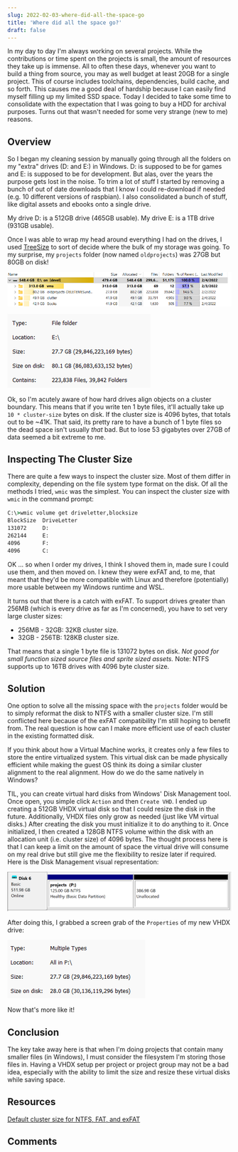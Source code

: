 ```yaml
---
slug: 2022-02-03-where-did-all-the-space-go
title: 'Where did all the space go?'
draft: false
---
```


In my day to day I'm always working on several projects. While the contributions or time spent on the projects is small, the amount of resources they take up is immense. All to often these days, whenever you want to build a thing from source, you may as well budget at least 20GB for a single project. This of course includes toolchains, dependencies, build cache, and so forth. This causes me a good deal of hardship because I can easily find myself filling up my limited SSD space. Today I decided to take some time to consolidate with the expectation that I was going to buy a HDD for archival purposes. Turns out that wasn't needed for some very strange (new to me) reasons.

<!-- truncate -->

## Overview

So I began my cleaning session by manually going through all the folders on my "extra" drives (D: and E:) in Windows. D: is supposed to be for games and E: is supposed to be for development. But alas, over the years the purpose gets lost in the noise. To trim a lot of stuff I started by removing a bunch of out of date downloads that I know I could re-download if needed (e.g. 10 different versions of raspbian). I also consolidated a bunch of stuff, like digital assets and ebooks onto a single drive.

My drive D: is a 512GB drive (465GB usable).
My drive E: is a 1TB drive (931GB usable).

Once I was able to wrap my head around everything I had on the drives, I used [TreeSize](https://www.jam-software.com/treesize_free) to sort of decide where the bulk of my storage was going. To my surprise, my `projects` folder (now named `oldprojects`) was 27GB but 80GB on disk!

![treeview bad cluster size](./2022-02-03-where-did-all-the-space-go/treeview-bad-alloc.png)

![projects in exfat](./2022-02-03-where-did-all-the-space-go/projects-in-exfat.png)

Ok, so I'm acutely aware of how hard drives align objects on a cluster boundary. This means that if you write ten 1 byte files, it'll actually take up `10 * cluster-size` bytes on disk. If the cluster size is 4096 bytes, that totals out to be ~41K. That said, its pretty rare to have a bunch of 1 byte files so the dead space isn't usually _that_ bad. But to lose 53 gigabytes over 27GB of data seemed a bit extreme to me.

## Inspecting The Cluster Size

There are quite a few ways to inspect the cluster size. Most of them differ in complexity, depending on the file system type format on the disk. Of all the methods I tried, `wmic` was the simplest. You can inspect the cluster size with `wmic` in the command prompt:

```cmd
C:\>wmic volume get driveletter,blocksize
BlockSize  DriveLetter
131072     D:
262144     E:
4096       F:
4096       C:
```

OK ... so when I order my drives, I think I shoved them in, made sure I could use them, and then moved on. I knew they were exFAT and, to me, that meant that they'd be more compatible with Linux and therefore (potentially) more usable between my Windows runtime and WSL.

It turns out that there is a catch with exFAT. To support drives greater than 256MB (which is every drive as far as I'm concerned), you have to set very large cluster sizes:

- 256MB - 32GB: 32KB cluster size.
- 32GB - 256TB: 128KB cluster size.

That means that a single 1 byte file is 131072 bytes on disk. _Not good for small function sized source files and sprite sized assets._ Note: NTFS supports up to 16TB drives with 4096 byte cluster size.

## Solution

One option to solve all the missing space with the `projects` folder would be to simply reformat the disk to NTFS with a smaller cluster size. I'm still conflicted here because of the exFAT compatibility I'm still hoping to benefit from. The real question is how can I make more efficient use of each cluster in the existing formatted disk.

If you think about how a Virtual Machine works, it creates only a few files to store the entire virtualized system. This virtual disk can be made physically efficient while making the guest OS think its doing a similar cluster alignment to the real alignment. How do we do the same natively in Windows?

TIL, you can create virtual hard disks from Windows' Disk Management tool. Once open, you simple click `Action` and then `Create VHD`. I ended up creating a 512GB VHDX virtual disk so that I could resize the disk in the future. Additionally, VHDX files only grow as needed (just like VM virtual disks.) After creating the disk you must initialize it to do anything to it. Once initialized, I then created a 128GB NTFS volume within the disk with an allocation unit (i.e. cluster size) of 4096 bytes. The thought process here is that I can keep a limit on the amount of space the virtual drive will consume on my real drive but still give me the flexibility to resize later if required. Here is the Disk Management visual representation:

![disk management projects visual representation](./2022-02-03-where-did-all-the-space-go/diskmgr-projects.png)

After doing this, I grabbed a screen grab of the `Properties` of my new VHDX drive:

![projects in vhdx](./2022-02-03-where-did-all-the-space-go/projects-in-vhdx.png)

Now that's more like it!

## Conclusion

The key take away here is that when I'm doing projects that contain many smaller files (in Windows), I must consider the filesystem I'm storing those files in. Having a VHDX setup per project or project group may not be a bad idea, especially with the ability to limit the size and resize these virtual disks while saving space.

## Resources

[Default cluster size for NTFS, FAT, and exFAT](https://support.microsoft.com/en-us/topic/default-cluster-size-for-ntfs-fat-and-exfat-9772e6f1-e31a-00d7-e18f-73169155af95)

## Comments

<Comments />
